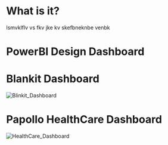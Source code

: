 # What is it?
lsmvklflv
vs fkv jke kv
skefbneknbe
venbk
# PowerBI Design Dashboard
# Blankit Dashboard 
![Blinkit_Dashboard](https://github.com/user-attachments/assets/07d32615-c701-49e4-9dba-efeea452de00)

# Papollo HealthCare Dashboard

![HealthCare_Dashboard](https://github.com/user-attachments/assets/949f832b-0299-44e4-8626-647866f282ca)
